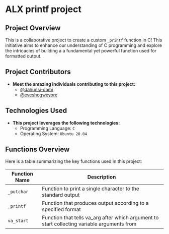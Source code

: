 # ALX printf project

## Project Overview

This is a collaborative project to create a custom `_printf` function in C! This initiative aims to enhance our understanding of C programming and explore the intricacies of building a a fundamental yet powerful function used for formatted output.

## Project Contributors

- **Meet the amazing individuals contributing to this project:**
  - [@dahunsi-dami](https://github.com/dahunsi-dami)
  - [@eveshogweyore](https://github.com/eveshogweyore)

## Technologies Used

- **This project leverages the following technologies:**
  - Programming Language: `C`
  - Operating System: `Ubuntu 20.04`

## Functions Overview

Here is a table summarizing the key functions used in this project:

| Function Name 		| Description 													|
| ----------------------|---------------------------------------------------------------|
| `_putchar`			| Function to print a single character to the standard output   |
| `_printf`			| Function that produces output according to a specified format			|
| `va_start`   | Function that tells va_arg after which argument to start collecting variable arguments from   |
